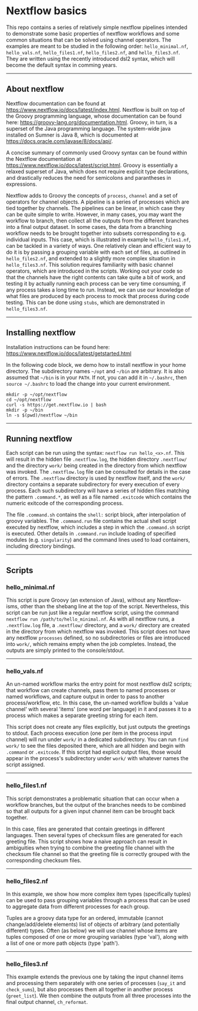 # Nextflow basics

This repo contains a series of relatively simple nextflow pipelines intended to
  demonstrate some basic properties of nextflow workflows and some common 
  situations that can be solved using channel operators. The examples are meant
  to be studied in the following order: `hello_minimal.nf`, `hello_vals.nf`, 
  `hello_files1.nf`, `hello_files2.nf`, and `hello_files3.nf`. They are written 
  using the recently introduced dsl2 syntax, which will become the default syntax
  in comming years.

---

## About nextflow

Nextflow documentation can be found at https://www.nextflow.io/docs/latest/index.html.
  Nextflow is built on top of the Groovy programming language, whose documentation
  can be found here: https://groovy-lang.org/documentation.html. Groovy, in turn, is a
  superset of the Java programming language. The system-wide java installed on
  Sumner is Java 8, which is documented at https://docs.oracle.com/javase/8/docs/api/.

A concise summary of commonly used Groovy syntax can be found within the Nextflow
  documentation at https://www.nextflow.io/docs/latest/script.html. Groovy is essentially
  a relaxed superset of Java, which does not require explicit type declarations, and
  drastically reduces the need for semicolons and parantheses in expressions. 

Nextflow adds to Groovy the concepts of `process`, `channel` and a set of operators for 
  channel objects. A pipeline is a series of processes which are tied together by 
  channels. The pipelines can be linear, in which case they can be quite simple to write. 
  However, in many cases, you may want the workflow to branch, then collect all the 
  outputs from the different branches into a final output dataset. In some cases, the 
  data from a branching workflow needs to be brought together into subsets corresponding 
  to e.g. individual inputs. This case, which is illustrated in example `hello_files1.nf`, 
  can be tackled in a variety of ways. One relatively clean and efficient way to do it is 
  by passing a grouping variable with each set of files, as outlined in `hello_files2.nf`, 
  and extended to a slightly more complex situation in `hello_files3.nf`. This solution
  requires familiarity with basic channel operators, which are introduced in the scripts.
  Working out your code so that the channels have the right contents can take quite a bit
  of work, and testing it by actually running each process can be very time consuming, if 
  any process takes a long time to run. Instead, we can use our knowledge of what files 
  are produced by each process to mock that process during code testing. This can be done
  using `stubs`, which are demonstrated in `hello_files3.nf`.

---

## Installing nextflow

Installation instructions can be found here: https://www.nextflow.io/docs/latest/getstarted.html

In the following code block, we demo how to install nextflow in your home directory. The 
  subdirectory names `~/opt` and `~/bin` are arbitrary. It is also assumed that `~/bin` is
  in your `PATH`. If not, you can add it in `~/.bashrc`, then `source ~/.bashrc` to load 
  the change into your current environment. 

```
mkdir -p ~/opt/nextflow
cd ~/opt/nextflow
curl -s https://get.nextflow.io | bash
mkdir -p ~/bin
ln -s $(pwd)/nextflow ~/bin

```

---

## Running nextflow

Each script can be run using the syntax: `nextflow run hello_<x>.nf`. This 
  will result in the hidden file `.nextflow.log`, the hidden directory 
  `.nextflow/` and the directory `work/` being created in the directory from which
  nextflow was invoked. The `.nextflow.log` file can be consulted for details
  in the case of errors. The `.nextflow` directory is used by nextflow itself,
  and the `work/` directory contains a separate subdirectory for every execution
  of every process. Each such subdirectory will have a series of hidden files 
  matching the pattern `.command.*`, as well as a file named `.exitcode` which 
  contains the numeric exitcode of the corresponding process. 

The file `.command.sh` contains the `shell:` script block, after interpolation of 
  groovy variables. The `.command.run` file contains the actual shell script
  executed by nextflow, which includes a step in which the `.command.sh` script
  is executed. Other details in `.command.run` include loading of specified
  modules (e.g. `singularity`) and the command lines used to load containers,
  including directory bindings.

---

## Scripts

### hello\_minimal.nf

This script is pure Groovy (an extension of Java), without any Nextflow-isms, 
  other than the shebang line at the top of the script. Nevertheless, this script 
  can be run just like a regular nextflow script, using the command 
  `nextflow run /path/to/hello_minimal.nf`. As with all nextflow runs, a 
  `.nextflow.log` file, a `.nextflow/` directory, and a `work/` directory are 
  created in the directory from which nextflow was invoked. This script does not 
  have any nextflow `processes` defined, so no subdirectories or files are 
  introduced into `work/`, which remains empty when the job completes. Instead, 
  the outputs are simply printed to the console/stdout.

---

### hello\_vals.nf

An un-named workflow marks the entry point for most nextflow dsl2 scripts; that workflow
  can create channels, pass them to named processes or named workflows, and capture
  output in order to pass to another process/workflow, etc. In this case, the
  un-named workflow builds a 'value channel' with several 'items' (one word per 
  language) in it and passes it to a process which makes a separate greeting string 
  for each item.

This script does not create any files explicitly, but just outputs the greetings
  to stdout.  Each process execution (one per item in the process input channel)
  will run under `work/` in a dedicated subdirectory. You can run `find work/` to 
  see the files deposited there, which are all hidden and begin with `.command`
  or `.exitcode`. If this script had explicit output files, those would appear in 
  the process's subdirectory under `work/` with whatever names the script assigned.

---

### hello\_files1.nf

This script demonstrates a problematic situation that can occur when a workflow
  branches, but the output of the branches needs to be combined so that all 
  outputs for a given input channel item can be brought back together.

In this case, files are generated that contain greetings in different languages.
  Then several types of checksum files are generated for each greeting file. This 
  script shows how a naive approach can result in ambiguities when trying to
  combine the greeting file channel with the checksum file channel so that 
  the greeting file is correctly grouped with the corresponding checksum files.

---

### hello\_files2.nf

In this example, we show how more complex item types (specifically tuples) can 
  be used to pass grouping variables through a process that can be used to 
  aggregate data from different processes for each group.

Tuples are a groovy data type for an ordered, immutable (cannot change/add/delete 
  elements) list of objects of arbitrary (and potentially different) types.
  Often (as below) we will use channel whose items are tuples composed of one or more 
  grouping variables (type 'val'), along with a list of one or more path objects
  (type 'path').

---

### hello\_files3.nf

This example extends the previous one by taking the input channel items and
  processing them separately with one series of processes (`say_it` and 
  `check_sums`), but also processes them all together in another process 
  (`greet_list`). We then combine the outputs from all three processes into the 
  final output channel, `ch_reformat`.


